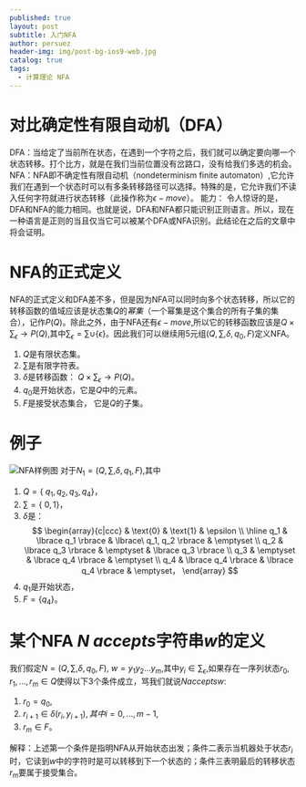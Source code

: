 ```yaml
---
published: true
layout: post
subtitle: 入门NFA
author: persuez
header-img: img/post-bg-ios9-web.jpg
catalog: true
tags:
  - 计算理论 NFA
---
```

# 对比确定性有限自动机（DFA）
DFA：当给定了当前所在状态，在遇到一个字符之后，我们就可以确定要向哪一个状态转移。打个比方，就是在我们当前位置没有岔路口，没有给我们多选的机会。
NFA：NFA即不确定性有限自动机（nondeterminism finite automaton）,它允许我们在遇到一个状态时可以有多条转移路径可以选择。特殊的是，它允许我们不读入任何字符就进行状态转移（此操作称为$\epsilon - move$）。
能力： 令人惊讶的是，DFA和NFA的能力相同。也就是说，DFA和NFA都只能识别正则语言。所以，现在一种语言是正则的当且仅当它可以被某个DFA或NFA识别。此结论在之后的文章中将会证明。
# NFA的正式定义
NFA的正式定义和DFA差不多，但是因为NFA可以同时向多个状态转移，所以它的转移函数的值域应该是状态集$Q$的*幂集*（一个幂集是这个集合的所有子集的集合），记作$P(Q)$。除此之外，由于NFA还有$\epsilon - move$,所以它的转移函数应该是$Q \times \sum_\epsilon \to P(Q)$,其中$\sum_\epsilon = \sum \cup \lbrace \epsilon \rbrace$。因此我们可以继续用5元组$(Q, \sum, \delta, q_0, F)$定义NFA。
1. $Q$是有限状态集。
2. $\sum$是有限字符表。
3. $\delta$是转移函数： $Q \times \sum_\epsilon \to P(Q)$。
4. $q_0$是开始状态，它是$Q$中的元素。
5. $F$是接受状态集合， 它是$Q$的子集。

# 例子
![NFA样例图](https://ws1.sinaimg.cn/large/006aPatNgy1fs3k7rxglkj30hh05t3yj.jpg)
对于$N_1=(Q, \sum, \delta, q_1, F)$,其中
1. $Q=\lbrace\ q_1, q_2, q_3, q_4\rbrace$，
2. $\sum=\lbrace\ 0, 1\rbrace$，
3. $\delta$是：
  $$
  \begin{array}{c|ccc}
   & \text{0} & \text{1} & \epsilon \\
  \hline
  q_1 & \lbrace q_1 \rbrace & \lbrace\ q_1, q_2 \rbrace & \emptyset \\
  q_2 & \lbrace q_3 \rbrace & \emptyset & \lbrace q_3 \rbrace \\
  q_3 & \emptyset & \lbrace q_4 \rbrace & \emptyset \\
  q_4 & \lbrace q_4 \rbrace & \lbrace q_4 \rbrace & \emptyset，
  \end{array}
  $$
4. $q_1$是开始状态，
5. $F= \lbrace q_4 \rbrace$。

# 某个NFA $N$ *accepts*字符串$w$的定义
我们假定$N=(Q, \sum, \delta, q_0, F)$, $w = y_1y_2...y_m$,其中$y_i \in \sum_\epsilon$,如果存在一序列状态$r_0,r_1,...,r_m \in Q$使得以下3个条件成立，骂我们就说$N accepts w$:
1. $r_0 = q_0$,
2. $r_{i+1} \in \delta(r_i, y_{i+1}),其中i=0,...,m-1$,
3. $r_m \in F$。

解释：上述第一个条件是指明NFA从开始状态出发；条件二表示当机器处于状态$r_i$时，它读到$w$中的字符时是可以转移到下一个状态的；条件三表明最后的转移状态$r_m$要属于接受集合。
